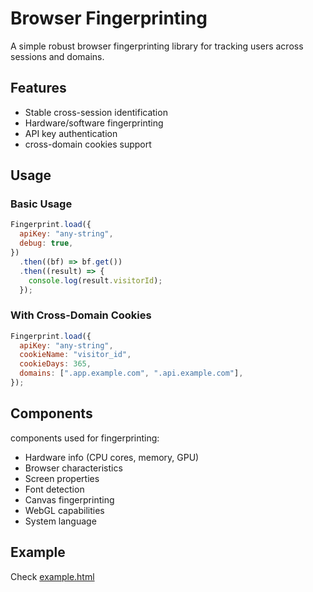 # Browser Fingerprinting

A simple robust browser fingerprinting library for tracking users across sessions and domains.

## Features

- Stable cross-session identification
- Hardware/software fingerprinting
- API key authentication
- cross-domain cookies support

## Usage

### Basic Usage

```javascript
Fingerprint.load({
  apiKey: "any-string",
  debug: true,
})
  .then((bf) => bf.get())
  .then((result) => {
    console.log(result.visitorId);
  });
```

### With Cross-Domain Cookies

```javascript
Fingerprint.load({
  apiKey: "any-string",
  cookieName: "visitor_id",
  cookieDays: 365,
  domains: [".app.example.com", ".api.example.com"],
});
```

## Components

components used for fingerprinting:

- Hardware info (CPU cores, memory, GPU)
- Browser characteristics
- Screen properties
- Font detection
- Canvas fingerprinting
- WebGL capabilities
- System language

## Example

Check [example.html](example.html)
